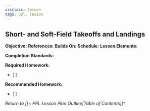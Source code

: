 ```yaml
---
cssclass: lesson
tags: ppl, lesson
---
```

## Short- and Soft-Field Takeoffs and Landings

**Objective:** 
**References:** 
**Builds On:** 
**Schedule:** 
**Lesson Elements:**


**Completion Standards:** 

**Required Homework:** 
- [ ] 

**Recommended Homework:** 
- [ ] 

*Return to [[~ PPL Lesson Plan Outline|Table of Contents]]^*